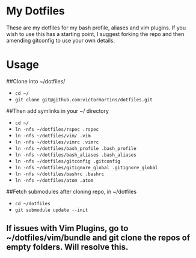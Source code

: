 My Dotfiles
========

These are my dotfiles for my bash profile, aliases and vim plugins. If you wish to use this has a starting point, I suggest forking the repo and then amending gitconfig to use your own details.

Usage
========

##Clone into ~/dotfiles/

* `cd ~/`
* `git clone git@github.com:victormartins/dotfiles.git`

##Then add symlinks in your ~/ directory

* `cd ~/`
* `ln -nfs ~/dotfiles/rspec .rspec`
* `ln -nfs ~/dotfiles/vim/ .vim`
* `ln -nfs ~/dotfiles/vimrc .vimrc`
* `ln -nfs ~/dotfiles/bash_profile .bash_profile`
* `ln -nfs ~/dotfiles/bash_aliases .bash_aliases`
* `ln -nfs ~/dotfiles/gitconfig .gitconfig`
* `ln -nfs ~/dotfiles/gitignore_global .gitignore_global`
* `ln -nfs ~/dotfiles/bashrc .bashrc`
* `ln -nfs ~/dotfiles/atom .atom`

##Fetch submodules after cloning repo, in ~/dotfiles

* `cd ~/dotfiles`
* `git submodule update --init`
## If issues with Vim Plugins, go to ~/dotfiles/vim/bundle and git clone the repos of empty folders. Will resolve this.
